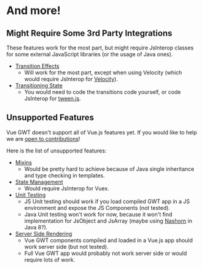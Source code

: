 # And more!

## Might Require Some 3rd Party Integrations

These features work for the most part, but might require JsInterop classes for some external JavaScript libraries (or the usage of Java ones).

* [Transition Effects](https://vuejs.org/v2/guide/transitions.html)
    * Will work for the most part, except when using Velocity (which would require JsInterop for [Velocity](http://velocityjs.org/)).
* [Transitioning State](https://vuejs.org/v2/guide/transitioning-state.html)
    * You would need to code the transitions code yourself, or code JsInterop for [tween.js](https://github.com/tweenjs/tween.js/).

## Unsupported Features

Vue GWT doesn't support all of Vue.js features yet.
If you would like to help we are [open to contributions](https://github.com/Axellience/vue-gwt)!

Here is the list of unsupported features:

* [Mixins](https://vuejs.org/v2/guide/mixins.html)
    * Would be pretty hard to achieve because of Java single inheritance and type checking in templates.
* [State Management](https://vuejs.org/v2/guide/state-management.html)
    * Would require JsInterop for Vuex.
* [Unit Testing](https://vuejs.org/v2/guide/unit-testing.html)
    * JS Unit testing should work if you load compiled GWT app in a JS environment and expose the JS Components (not tested).
    * Java Unit testing won't work for now, because it won't find implementation for JsObject and JsArray (maybe using [Nashorn](http://www.oracle.com/technetwork/articles/java/jf14-nashorn-2126515.html) in Java 8?).
* [Server Side Rendering](https://vuejs.org/v2/guide/ssr.html)
    * Vue GWT components compiled and loaded in a Vue.js app should work server side (but not tested).
    * Full Vue GWT app would probably not work server side or would require lots of work.